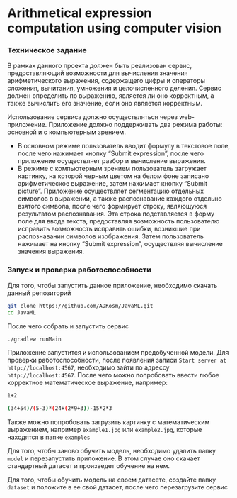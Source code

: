 # Arithmetical expression computation using computer vision

### Техническое задание

В рамках данного проекта должен быть реализован сервис, предоставляющий возможности для вычисления значения арифметического выражения, содержащего цифры и операторы сложения, вычитания, умножения и целочисленного деления.
Сервис должен определить по выражению, является ли оно корректным, а также вычислить его значение, если оно является корректным.

Использование сервиса должно осуществляться через web-приложение. Приложение должно поддерживать два режима работы: основной и с компьютерным зрением.

* В основном режиме пользователь вводит формулу в текстовое поле, после чего нажимает кнопку “Submit expression”, после чего приложение осуществляет разбор и вычисление выражения.
* В режиме с компьютерным зрением пользователь загружает картинку, на которой черным цветом на белом фоне записано арифметическое выражение, затем нажимает кнопку “Submit picture”. Приложение осуществляет сегментацию отдельных символов в выражении, а также распознавание каждого отдельно взятого символа, после чего формирует строку, являющуюся результатом распознавания. Эта строка подставляется в форму поле для ввода текста, предоставляя возможность пользователю исправить возможность исправить ошибки, возникшие при распознавании символов изображения. Затем пользователь нажимает на кнопку “Submit expression”, осуществляя вычисление значения выражения.

### Запуск и проверка работоспособности

Для того, чтобы запустить данное приложение, необходимо скачать данный репозиторий

```bash
git clone https://github.com/ADKosm/JavaML.git
cd JavaML
```

После чего собрать и запустить сервис

```bash
./gradlew runMain
```

Приложение запустится и использованием предобученной модели. 
Для проверки работоспособности, после появления записи `Start server at http://localhost:4567`, необходимо зайти по адресcy 
`http://localhost:4567`. После чего можно попробовать ввести любое корректное математическое выражение, например:
```bash
1+2
```

```bash
(34+54)/(5-3)*(24+(2*9+3))-15*2*3
```

Также можно попробовать загрузить картинку с математическим выражением, например `example1.jpg` или `example2.jpg`, которые находятся в папке `examples`

Для того, чтобы заново обучить модель, необходимо удалить папку `model` и перезапустить приложение. В этом случае оно скачает стандартный датасет и произведет обучение на нем.

Для того, чтобы обучить модель на своем датасете, создайте папку `dataset` и положите в ее свой датасет, после чего перезагрузите сервис